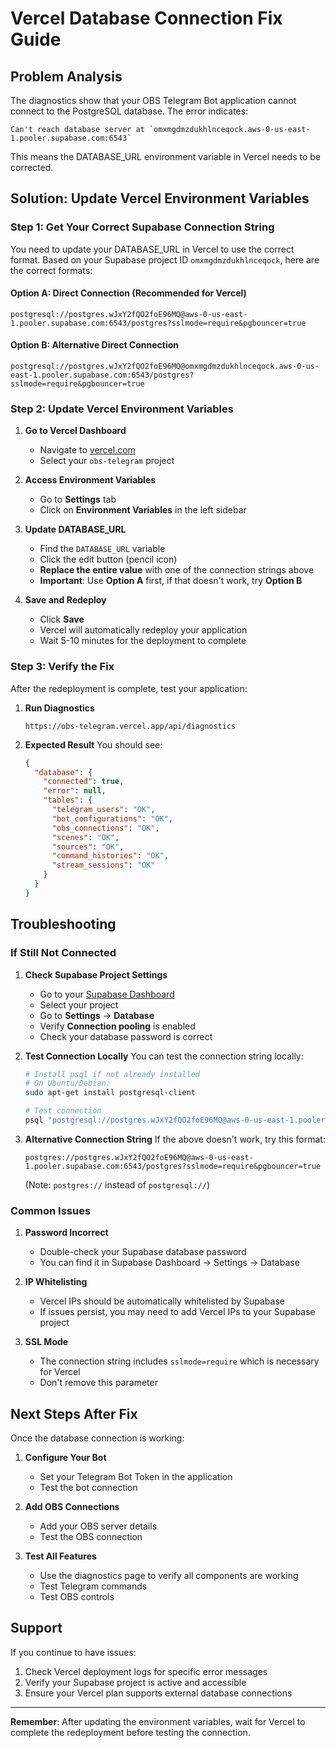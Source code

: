 # Vercel Database Connection Fix Guide

## Problem Analysis

The diagnostics show that your OBS Telegram Bot application cannot connect to the PostgreSQL database. The error indicates:

```
Can't reach database server at `omxmgdmzdukhlnceqock.aws-0-us-east-1.pooler.supabase.com:6543`
```

This means the DATABASE_URL environment variable in Vercel needs to be corrected.

## Solution: Update Vercel Environment Variables

### Step 1: Get Your Correct Supabase Connection String

You need to update your DATABASE_URL in Vercel to use the correct format. Based on your Supabase project ID `omxmgdmzdukhlnceqock`, here are the correct formats:

#### **Option A: Direct Connection (Recommended for Vercel)**
```
postgresql://postgres.wJxY2fQO2foE96MQ@aws-0-us-east-1.pooler.supabase.com:6543/postgres?sslmode=require&pgbouncer=true
```

#### **Option B: Alternative Direct Connection**
```
postgresql://postgres.wJxY2fQO2foE96MQ@omxmgdmzdukhlnceqock.aws-0-us-east-1.pooler.supabase.com:6543/postgres?sslmode=require&pgbouncer=true
```

### Step 2: Update Vercel Environment Variables

1. **Go to Vercel Dashboard**
   - Navigate to [vercel.com](https://vercel.com)
   - Select your `obs-telegram` project

2. **Access Environment Variables**
   - Go to **Settings** tab
   - Click on **Environment Variables** in the left sidebar

3. **Update DATABASE_URL**
   - Find the `DATABASE_URL` variable
   - Click the edit button (pencil icon)
   - **Replace the entire value** with one of the connection strings above
   - **Important**: Use **Option A** first, if that doesn't work, try **Option B**

4. **Save and Redeploy**
   - Click **Save**
   - Vercel will automatically redeploy your application
   - Wait 5-10 minutes for the deployment to complete

### Step 3: Verify the Fix

After the redeployment is complete, test your application:

1. **Run Diagnostics**
   ```
   https://obs-telegram.vercel.app/api/diagnostics
   ```

2. **Expected Result**
   You should see:
   ```json
   {
     "database": {
       "connected": true,
       "error": null,
       "tables": {
         "telegram_users": "OK",
         "bot_configurations": "OK",
         "obs_connections": "OK",
         "scenes": "OK",
         "sources": "OK",
         "command_histories": "OK",
         "stream_sessions": "OK"
       }
     }
   }
   ```

## Troubleshooting

### If Still Not Connected

1. **Check Supabase Project Settings**
   - Go to your [Supabase Dashboard](https://supabase.com/dashboard)
   - Select your project
   - Go to **Settings** → **Database**
   - Verify **Connection pooling** is enabled
   - Check your database password is correct

2. **Test Connection Locally**
   You can test the connection string locally:
   ```bash
   # Install psql if not already installed
   # On Ubuntu/Debian:
   sudo apt-get install postgresql-client
   
   # Test connection
   psql "postgresql://postgres.wJxY2fQO2foE96MQ@aws-0-us-east-1.pooler.supabase.com:6543/postgres?sslmode=require&pgbouncer=true"
   ```

3. **Alternative Connection String**
   If the above doesn't work, try this format:
   ```
   postgres://postgres.wJxY2fQO2foE96MQ@aws-0-us-east-1.pooler.supabase.com:6543/postgres?sslmode=require&pgbouncer=true
   ```
   (Note: `postgres://` instead of `postgresql://`)

### Common Issues

1. **Password Incorrect**
   - Double-check your Supabase database password
   - You can find it in Supabase Dashboard → Settings → Database

2. **IP Whitelisting**
   - Vercel IPs should be automatically whitelisted by Supabase
   - If issues persist, you may need to add Vercel IPs to your Supabase project

3. **SSL Mode**
   - The connection string includes `sslmode=require` which is necessary for Vercel
   - Don't remove this parameter

## Next Steps After Fix

Once the database connection is working:

1. **Configure Your Bot**
   - Set your Telegram Bot Token in the application
   - Test the bot connection

2. **Add OBS Connections**
   - Add your OBS server details
   - Test the OBS connection

3. **Test All Features**
   - Use the diagnostics page to verify all components are working
   - Test Telegram commands
   - Test OBS controls

## Support

If you continue to have issues:
1. Check Vercel deployment logs for specific error messages
2. Verify your Supabase project is active and accessible
3. Ensure your Vercel plan supports external database connections

---

**Remember**: After updating the environment variables, wait for Vercel to complete the redeployment before testing the connection.